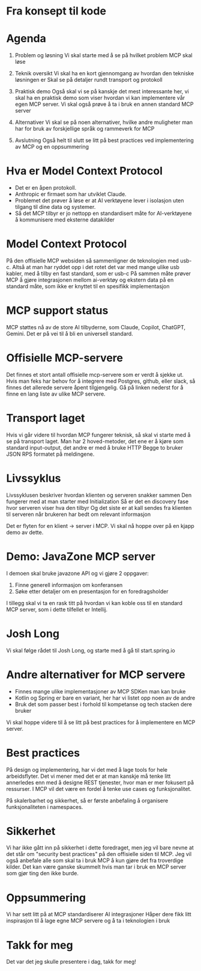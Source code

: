 # Fra konsept til kode


# Agenda

1. Problem og løsning
Vi skal starte med å se på hvilket problem MCP skal løse

2. Teknik oversikt
Vi skal ha en kort gjennomgang av hvordan den tekniske løsningen er
Skal se på detaljer rundt transport og protokoll

3. Praktisk demo
Også skal vi se på kanskje det mest interessante her, vi skal ha en praktisk demo som viser hvordan vi kan implementere vår egen MCP server.
Vi skal også prøve å ta i bruk en annen standard MCP server

4. Alternativer
Vi skal se på noen alternativer, hvilke andre muligheter man har for bruk av forskjellige språk og rammeverk for MCP

5. Avslutning
Også helt til slutt se litt på best practices ved implementering av MCP og en oppsummering


# Hva er Model Context Protocol
- Det er en åpen protokoll.
- Anthropic er firmaet som har utviklet Claude.
- Problemet det prøver å løse er at AI verktøyene lever i isolasjon uten tilgang til dine data og systemer.
- Så det MCP tilbyr er jo nettopp en standardisert måte for AI-verktøyene å kommunisere med eksterne datakilder


# Model Context Protocol
På den offisielle MCP websiden så sammenligner de teknologien med usb-c.
Altså at man har ryddet opp i det rotet det var med mange ulike usb kabler, med å tilby en fast standard, som er usb-c
På sammen måte prøver MCP å gjøre integrasjonen mellom ai-verktøy og ekstern data på en standard måte, som ikke er knyttet til en spesifikk implementasjon


# MCP support status
MCP støttes nå av de store AI tilbyderne, som Claude, Copilot, ChatGPT, Gemini.
Det er på vei til å bli en universell standard.


# Offisielle MCP-servere
Det finnes et stort antall offisielle mcp-servere som er verdt å sjekke ut.
Hvis man feks har behov for å integrere med Postgres, github, eller slack, så finnes det allerede servere åpent tilgjengelig.
Gå på linken nederst for å finne en lang liste av ulike MCP servere.


# Transport laget
Hvis vi går videre til hvordan MCP fungerer teknisk, så skal vi starte med å se på transport laget.
Man har 2 hoved-metoder, det ene er å kjøre som standard input-output, det andre er med å bruke HTTP
Begge to bruker JSON RPS formatet på meldingene.


# Livssyklus
Livssyklusen beskriver hvordan klienten og serveren snakker sammen
Den fungerer med at man starter med Initialization
Så er det en discovery fase hvor serveren viser hva den tilbyr
Og det siste er at kall sendes fra klienten til serveren når brukeren har bedt om relevant informasjon

Det er flyten for en klient -> server i MCP.
Vi skal nå hoppe over på en kjapp demo av dette.


# Demo: JavaZone MCP server
I demoen skal bruke javazone API og vi gjøre 2 oppgaver:
1. Finne generell informasjon om konferansen
2. Søke etter detaljer om en presentasjon for en foredragsholder

I tillegg skal vi ta en rask titt på hvordan vi kan koble oss til en standard MCP server, som i dette tilfellet er Intellij.


# Josh Long
Vi skal følge rådet til Josh Long, og starte med å gå til start.spring.io


# Andre alternativer for MCP servere
- Finnes mange ulike implementasjoner av MCP SDKen man kan bruke
- Kotlin og Spring er bare en variant, her har vi listet opp noen av de andre
- Bruk det som passer best i forhold til kompetanse og tech stacken dere bruker

Vi skal hoppe videre til å se litt på best practices for å implementere en MCP server.

# Best practices
På design og implementering, har vi det med å lage tools for hele arbeidsflyter.
Det vi mener med det er at man kanskje må tenke litt annerledes enn med å designe REST tjenester, hvor man er mer fokusert på ressurser.
I MCP vil det være en fordel å tenke use cases og funksjonalitet.

På skalerbarhet og sikkerhet, så er første anbefaling å organisere funksjonaliteten i namespaces.


# Sikkerhet
Vi har ikke gått inn på sikkerhet i dette foredraget, men jeg vil bare nevne at det står om "security best practices" på den offisielle siden til MCP.
Jeg vil også anbefale alle som skal ta i bruk MCP å kun gjøre det fra troverdige kilder. Det kan være ganske skummelt hvis man tar i bruk en MCP server som gjør ting den ikke burde.

# Oppsummering
Vi har sett litt på at MCP standardiserer AI integrasjoner
Håper dere fikk litt inspirasjon til å lage egne MCP servere og å ta i teknologien i bruk

# Takk for meg
Det var det jeg skulle presentere i dag, takk for meg!